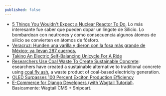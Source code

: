 ```yaml
---
published: false
---
```


- [5 Things You Wouldn't Expect a Nuclear Reactor To Do](https://www.youtube.com/watch?v=1kq1LpkB6WQ), Lo más interesante fue saber que pueden dopar un lingote de Silicio. Lo bombardean con neutrones y como consecuencia algunos átomos de silicio se convierten en átomos de fósforo.
- [Veracruz: Hunden una varilla y dieron con la fosa más grande de México; ya llevan 287 cuerpos.](https://argumentopolitico.org/2018/04/05/veracruz-hunden-una-varilla-y-dieron-con-la-fosa-mas-grande-de-mexico-ya-llevan-287-cuerpos/)
- [ Taking An Electric Self-Balancing Unicycle For A Ride](https://www.pddnet.com/videos/2018/07/taking-electric-self-balancing-unicycle-ride)
- [ Researchers Use Coal Waste To Create Sustainable Concrete](https://www.pddnet.com/news/2018/07/researchers-use-coal-waste-create-sustainable-concrete): esearchers have created a sustainable alternative to traditional concrete using [coal fly ash](https://www.youtube.com/watch?v=aeUFyg1PVo4), a waste product of coal-based electricity generation.
- [OLED Surpasses 100 Percent Exciton Production Efficiency](https://www.photonics.com/Article.aspx?AID=63641)
- [E-Commerce for Django Developers (with Wagtail Tutorial)](https://snipcart.com/blog/django-ecommerce-tutorial-wagtail-cms). Basicamente: Wagtail CMS + Snipcart.
